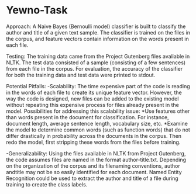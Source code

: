 # Yewno-Task

Approach:
A Naive Bayes (Bernoulli model) classifier is built to classify the author and title of a given text sample. The classifier is trained on the files in the corpus, and feature vectors contain information on the words present in each file.

Testing:
The training data came from the Project Gutenberg files avaliable in NLTK. The test data consisted of a sample (consisting of a few sentences) from each file in the corpus. For evaluation, the accuracy of the classifier for both the training data and test data were printed to stdout. 

Potential Pitfalls:
-Scalability:
The time expensive part of the code is reading in the words of each file to create its unique feature vector. However, the way the code is designed, new files can be added to the existing model without repeating this expensive process for files already present in the model.
Possibilities for addressing this scalability issue: 
*Use features other than words present in the document for classification. For instance, document length, average sentence length, vocabulary size, etc.
*Examine the model to determine common words (such as function words) that do not differ drastically in probability across the documents in the corpus. Then redo the model, first stripping these words from the files before training.

-Generalizability:
Using the files available in NLTK from Project Gutenberg, the code assumes files are named in the format author-title.txt. Depending on the organization of the corpus and its filenaming conventions, author andtitle may not be so easily identified for each document. Named Entity Recognition could be used to extract the author and title of a file during training to create the class labels.
